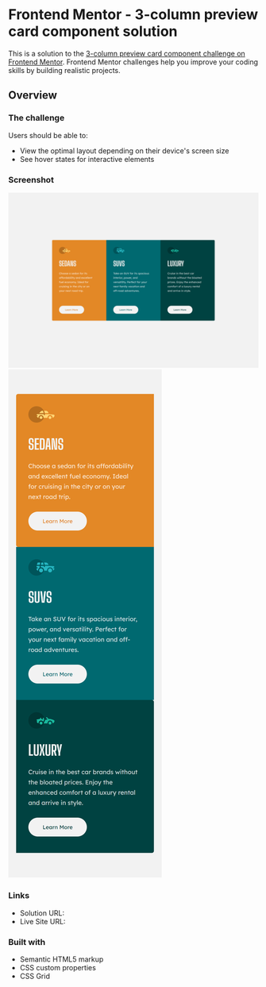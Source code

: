 # Frontend Mentor - 3-column preview card component solution

This is a solution to the [3-column preview card component challenge on Frontend Mentor](https://www.frontendmentor.io/challenges/3column-preview-card-component-pH92eAR2-). Frontend Mentor challenges help you improve your coding skills by building realistic projects. 


## Overview

### The challenge

Users should be able to:

- View the optimal layout depending on their device's screen size
- See hover states for interactive elements


### Screenshot

![](./screenshot/desktop.png)
![](./screenshot/mobile.png)

### Links

- Solution URL:
- Live Site URL: 

### Built with

- Semantic HTML5 markup
- CSS custom properties
- CSS Grid